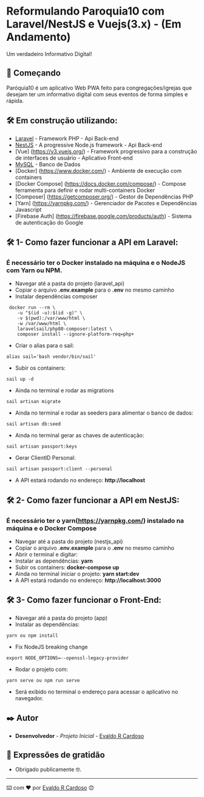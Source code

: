 # Reformulando Paroquia10 com Laravel/NestJS e Vuejs(3.x) - (Em Andamento)

Um verdadeiro Informativo Digital!

## 🚀 Começando

Paróquia10 é um aplicativo Web PWA feito para congregações/igrejas que desejam ter um informativo digital com seus eventos de forma simples e rápida.

## 🛠️ Em construção utilizando:

* [Laravel](https://laravel.com/) - Framework PHP - Api Back-end
* [NestJS](https://nestjs.com/) - A progressive Node.js framework - Api Back-end
* [Vue] (https://v3.vuejs.org/) - Framework progressivo para a construção de interfaces de usuário - Aplicativo Front-end
* [MySQL](https://www.mysql.com/) - Banco de Dados
* [Docker] (https://www.docker.com/) - Ambiente de execução com containers
* [Docker Compose] (https://docs.docker.com/compose/) - Compose ferramenta para definir e rodar multi-containers Docker
* [Composer] (https://getcomposer.org/) - Gestor de Dependências PHP
* [Yarn] (https://yarnpkg.com/) - Gerenciador de Pacotes e Dependências Javascript
* [Firebase Auth] (https://firebase.google.com/products/auth) - Sistema de autenticação do Google

## 🛠️ 1- Como fazer funcionar a API em Laravel:
###  É necessário ter o Docker instalado na máquina e o NodeJS com Yarn ou NPM. 
 * Navegar até a pasta do projeto (laravel_api)
 * Copiar o arquivo **.env.example** para o **.env** no mesmo caminho   
 * Instalar dependências composer
```
 docker run --rm \
    -u "$(id -u):$(id -g)" \
    -v $(pwd):/var/www/html \
    -w /var/www/html \
    laravelsail/php80-composer:latest \
    composer install --ignore-platform-req=php+
```
 * Criar o alias para o sail:
```
alias sail='bash vendor/bin/sail'
```
 * Subir os containers: 
```
sail up -d
```
 * Ainda no terminal e rodar as migrations
```
sail artisan migrate
```
 * Ainda no terminal e rodar as seeders para alimentar o banco de dados:
```
sail artisan db:seed
```
 * Ainda no terminal gerar as chaves de autenticação:
 ```
 sail artisan passport:keys
 ```
 * Gerar ClientID Personal:
```
sail artisan passport:client --personal
```
 * A API estará rodando no endereço: **http://localhost**

## 🛠️ 2- Como fazer funcionar a API em NestJS:
###  É necessário ter o yarn(https://yarnpkg.com/) instalado na máquina e o Docker Compose
 * Navegar até a pasta do projeto (nestjs_api)
 * Copiar o arquivo **.env.example** para o **.env** no mesmo caminho   
 * Abrir o terminal e digitar:
 * Instalar as dependências: **yarn**
 * Subir os containers: **docker-compose up**
 * Ainda no terminal iniciar o projeto: **yarn start:dev**
 * A API estará rodando no endereço: **http://localhost:3000**


## 🛠️ 3- Como fazer funcionar o Front-End:
* Navegar até a pasta do projeto (app)
* Instalar as dependências: 
```
yarn ou npm install
```
* Fix NodeJS breaking change 
```
export NODE_OPTIONS=--openssl-legacy-provider
```
* Rodar o projeto com:
```
yarn serve ou npm run serve
```
* Será exibido no terminal o endereço para acessar o aplicativo no navegador.

## ✒️ Autor

* **Desenvolvedor** - *Projeto Inicial* - [Evaldo R Cardoso](https://github.com/evaldorcardoso)

## 🎁 Expressões de gratidão

* Obrigado publicamente 🤓.

---
⌨️ com ❤️ por [Evaldo R Cardoso](https://github.com/evaldorcardoso) 😊




